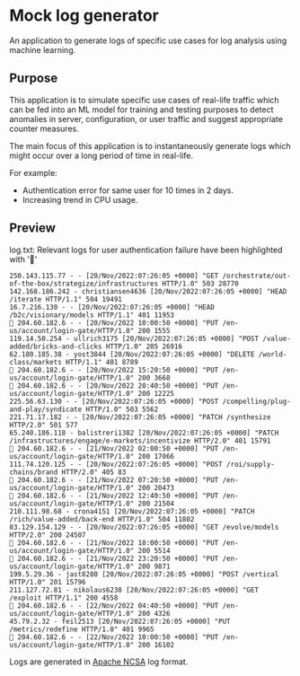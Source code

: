 # Mock log generator
An application to generate logs of specific use cases for log analysis using machine learning. 

## Purpose 
This application is to simulate specific use cases of real-life traffic which can be fed into an ML model for training and testing purposes to detect anomalies in server, configuration, or user traffic and suggest appropriate counter measures.

The main focus of this application is to instantaneously generate logs which might occur over a long period of time in real-life. 

For example: 

- Authentication error for same user for 10 times in 2 days.
- Increasing trend in CPU usage.
 
## Preview

log.txt:
Relevant logs for user authentication failure have been highlighted with '🔴'

```
250.143.115.77 - - [20/Nov/2022:07:26:05 +0000] "GET /orchestrate/out-of-the-box/strategize/infrastructures HTTP/1.0" 503 28770
142.168.186.242 - christiansen4636 [20/Nov/2022:07:26:05 +0000] "HEAD /iterate HTTP/1.1" 504 19491
16.7.216.130 - - [20/Nov/2022:07:26:05 +0000] "HEAD /b2c/visionary/models HTTP/1.1" 401 11953
🔴 204.60.182.6 - - [20/Nov/2022 10:00:50 +0000] "PUT /en-us/account/login-gate/HTTP/1.0" 200 1555
119.14.50.254 - ullrich3175 [20/Nov/2022:07:26:05 +0000] "POST /value-added/bricks-and-clicks HTTP/1.0" 205 26916
62.180.185.38 - yost3844 [20/Nov/2022:07:26:05 +0000] "DELETE /world-class/markets HTTP/1.1" 401 8789
🔴 204.60.182.6 - - [20/Nov/2022 15:20:50 +0000] "PUT /en-us/account/login-gate/HTTP/1.0" 200 3668
🔴 204.60.182.6 - - [20/Nov/2022 20:40:50 +0000] "PUT /en-us/account/login-gate/HTTP/1.0" 200 12225
225.56.63.130 - - [20/Nov/2022:07:26:05 +0000] "POST /compelling/plug-and-play/syndicate HTTP/1.0" 503 5562
221.71.17.182 - - [20/Nov/2022:07:26:05 +0000] "PATCH /synthesize HTTP/2.0" 501 577
65.240.186.118 - balistreri1382 [20/Nov/2022:07:26:05 +0000] "PATCH /infrastructures/engage/e-markets/incentivize HTTP/2.0" 401 15791
🔴 204.60.182.6 - - [21/Nov/2022 02:00:50 +0000] "PUT /en-us/account/login-gate/HTTP/1.0" 200 17066
111.74.120.125 - - [20/Nov/2022:07:26:05 +0000] "POST /roi/supply-chains/brand HTTP/2.0" 405 83
🔴 204.60.182.6 - - [21/Nov/2022 07:20:50 +0000] "PUT /en-us/account/login-gate/HTTP/1.0" 200 20473
🔴 204.60.182.6 - - [21/Nov/2022 12:40:50 +0000] "PUT /en-us/account/login-gate/HTTP/1.0" 200 21504
210.111.98.68 - crona4151 [20/Nov/2022:07:26:05 +0000] "PATCH /rich/value-added/back-end HTTP/1.0" 504 11802
83.129.154.129 - - [20/Nov/2022:07:26:05 +0000] "GET /evolve/models HTTP/2.0" 200 24507
🔴 204.60.182.6 - - [21/Nov/2022 18:00:50 +0000] "PUT /en-us/account/login-gate/HTTP/1.0" 200 5514
🔴 204.60.182.6 - - [21/Nov/2022 23:20:50 +0000] "PUT /en-us/account/login-gate/HTTP/1.0" 200 9871
199.5.29.36 - jast8280 [20/Nov/2022:07:26:05 +0000] "POST /vertical HTTP/1.0" 201 15796
211.127.72.81 - nikolaus6238 [20/Nov/2022:07:26:05 +0000] "GET /exploit HTTP/1.1" 200 4558
🔴 204.60.182.6 - - [22/Nov/2022 04:40:50 +0000] "PUT /en-us/account/login-gate/HTTP/1.0" 200 4326
45.79.2.32 - feil2513 [20/Nov/2022:07:26:05 +0000] "PUT /metrics/redefine HTTP/1.0" 401 9965
🔴 204.60.182.6 - - [22/Nov/2022 10:00:50 +0000] "PUT /en-us/account/login-gate/HTTP/1.0" 200 16102
```

Logs are generated in [Apache NCSA](https://learn.microsoft.com/en-us/windows/win32/http/ncsa-logging) log format.